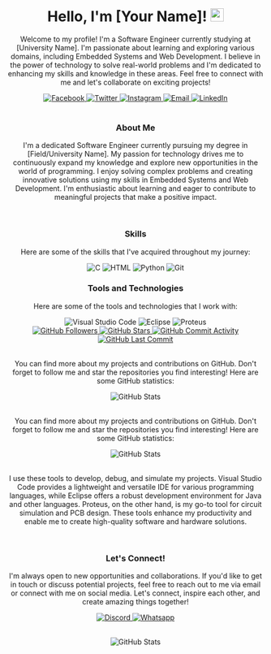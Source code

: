 
<h1 align="center">Hello, I'm [Your Name]! <img src="https://media.giphy.com/media/hvRJCLFzcasrR4ia7z/giphy.gif" width="26" /></h1>
<p align="center">Welcome to my profile! I'm a Software Engineer currently studying at [University Name]. I'm passionate about learning and exploring various domains, including Embedded Systems and Web Development. I believe in the power of technology to solve real-world problems and I'm dedicated to enhancing my skills and knowledge in these areas. Feel free to connect with me and let's collaborate on exciting projects!</p>
<div align="center">
  <a href="https://www.facebook.com/profile.php?id=100085141807370&mibextid=ZbWKwL/">
    <img src="https://img.shields.io/badge/Facebook-1877f2?logo=facebook&logoColor=white&style=for-the-badge" alt="Facebook" />
  </a>
  <a href="https://twitter.com/KaramYaseen13?s=09/">
    <img src="https://img.shields.io/badge/Twitter-1da1f2?logo=twitter&logoColor=white&style=for-the-badge" alt="Twitter" />
  </a>
  <a href="https://instagram.com/kemoy_aseen?igshid=MGNiNDI5ZTU=/">
    <img src="https://img.shields.io/badge/Instagram-833ab4?logo=instagram&logoColor=white&style=for-the-badge" alt="Instagram" />
  </a>
  <a href="mailto:karamyaseen725@gmail.com">
    <img src="https://img.shields.io/badge/Email-b23121?logo=gmail&logoColor=white&style=for-the-badge" alt="Email" />
  </a>
  <a href="https://www.linkedin.com/in/karam-yaseen-6b83b8235/">
    <img src="https://img.shields.io/badge/LinkedIn-0a66c2?logo=linkedin&logoColor=white&style=for-the-badge" alt="LinkedIn" />
  </a>
</div>
<br />
<h3 align="center">About Me</h3>
<p align="center">I'm a dedicated Software Engineer currently pursuing my degree in [Field/University Name]. My passion for technology drives me to continuously expand my knowledge and explore new opportunities in the world of programming. I enjoy solving complex problems and creating innovative solutions using my skills in Embedded Systems and Web Development. I'm enthusiastic about learning and eager to contribute to meaningful projects that make a positive impact.</p>
<br />
<h3 align="center">Skills</h3>
<p align="center">Here are some of the skills that I've acquired throughout my journey:</p>
<div align="center">
    <img src="https://img.shields.io/badge/C-333?logo=C&style=for-the-badge" alt="C" />
    <img src="https://img.shields.io/badge/HTML-333?logo=html5&style=for-the-badge" alt="HTML" />
    <img src="https://img.shields.io/badge/Python-333?logo=python&style=for-the-badge" alt="Python" />
    <img src="https://img.shields.io/badge/Git-333?logo=git&style=for-the-badge" alt="Git" />
</div>
<h3 align="center">Tools and Technologies</h3>
<p align="center">Here are some of the tools and technologies that I work with:</p>
<div align="center">
    <img src="https://img.shields.io/badge/Visual%20Studio%20Code-007ACC?logo=visual%20studio%20code&logoColor=white&style=for-the-badge" alt="Visual Studio Code" />
    <img src="https://img.shields.io/badge/Eclipse-2C2255?logo=eclipse&logoColor=white&style=for-the-badge" alt="Eclipse" />
    <img src="https://img.shields.io/badge/Proteus-002147?logo=proteus&logoColor=white&style=for-the-badge" alt="Proteus" />
</div>

<div align="center">
    <a href="https://github.com/KaramYaseen">
        <img src="https://img.shields.io/github/followers/KaramYaseen?label=Follow&logoColor=white&style=for-the-badge" alt="GitHub Followers" />
    </a>
    <a href="https://github.com/KaramYaseen">
        <img src="https://img.shields.io/github/stars/KaramYaseen?style=social" alt="GitHub Stars" />
    </a>
    <a href="https://github.com/KaramYaseen">
        <img src="https://img.shields.io/github/commit-activity/m/KaramYaseen?style=social" alt="GitHub Commit Activity" />
    </a>
    <a href="https://github.com/KaramYaseen">
        <img src="https://img.shields.io/github/last-commit/KaramYaseen/KaramYaseen?style=social" alt="GitHub Last Commit" />
    </a>
</div>

<br />

<p align="center">You can find more about my projects and contributions on GitHub. Don't forget to follow me and star the repositories you find interesting! Here are some GitHub statistics:</p>

<div align="center">
    <img src="https://github-readme-stats.vercel.app/api?username=YourGitHubUsername&show_icons=true&count_private=true&theme=dark" alt="GitHub Stats" />
</div>
<br />
<p align="center">You can find more about my projects and contributions on GitHub. Don't forget to follow me and star the repositories you find interesting! Here are some GitHub statistics:</p>
<div align="center">
    <img src="https://github-readme-stats.vercel.app/api?username=YourGitHubUsername&show_icons=true&count_private=true&theme=dark" alt="GitHub Stats" />
</div>
<br />
<p align="center">I use these tools to develop, debug, and simulate my projects. Visual Studio Code provides a lightweight and versatile IDE for various programming languages, while Eclipse offers a robust development environment for Java and other languages. Proteus, on the other hand, is my go-to tool for circuit simulation and PCB design. These tools enhance my productivity and enable me to create high-quality software and hardware solutions.</p>
<br />
<h3 align="center">Let's Connect!</h3>
<p align="center">I'm always open to new opportunities and collaborations. If you'd like to get in touch or discuss potential projects, feel free to reach out to me via email or connect with me on social media. Let's connect, inspire each other, and create amazing things together!</p>
<div align="center">
  <a href="https://discord.com/#4292/">
    <img src="https://img.shields.io/badge/Discord-d20962?logo=discord&logoColor=white&style=for-the-badge" alt="Discord" />
  </a>
  <a href="https://wa.me/qr/UF2OV6ZRZSCYN1/">
    <img src="https://img.shields.io/badge/Whatsapp-d20962?logo=whatsapp&logoColor=white&style=for-the-badge" alt="Whatsapp" />
  </a>
</div>
<br />
<p align="center">
  <img src="https://github-readme-stats.vercel.app/api?username=username&show_icons=true&theme=dark" alt="GitHub Stats" />
</p>
